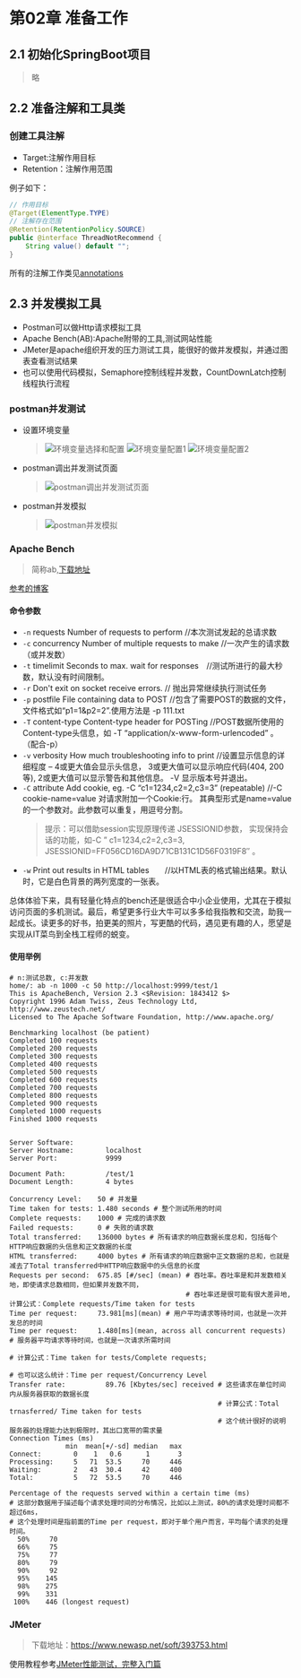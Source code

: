 # 第02章 准备工作

## 2.1 初始化SpringBoot项目

> 略

## 2.2 准备注解和工具类

### 创建工具注解

+ Target:注解作用目标
+ Retention：注解作用范围

例子如下：

```java
// 作用目标
@Target(ElementType.TYPE)
// 注解存在范围
@Retention(RetentionPolicy.SOURCE)
public @interface ThreadNotRecommend {
    String value() default "";
}
```

所有的注解工作类见[annotations](src/main/java/com/huawei/l00379880/mythread/annotations)

## 2.3 并发模拟工具

+ Postman可以做Http请求模拟工具
+ Apache Bench(AB):Apache附带的工具,测试网站性能
+ JMeter是apache组织开发的压力测试工具，能很好的做并发模拟，并通过图表查看测试结果
+ 也可以使用代码模拟，Semaphore控制线程并发数，CountDownLatch控制线程执行流程

### postman并发测试

+ 设置环境变量
  > ![环境变量选择和配置](images/Chapter02Prepare/环境变量选择和配置.png)
  > ![环境变量配置1](images/Chapter02Prepare/环境变量配置1.png)
  > ![环境变量配置2](images/Chapter02Prepare/环境变量配置2.png)
+ postman调出并发测试页面
  > ![postman调出并发测试页面](images/Chapter02Prepare/postman调出并发测试页面.png)

+ postman并发模拟
  > ![postman并发模拟](images/Chapter02Prepare/postman并发模拟.png)
  
### Apache Bench

> 简称ab,[下载地址](https://www.apachelounge.com/download)

[参考的博客](https://www.jianshu.com/p/a6549c7f055b)

#### 命令参数

+ `-n` requests Number of requests to perform  //本次测试发起的总请求数
+ `-c` concurrency Number of multiple requests to make //一次产生的请求数（或并发数）
+ `-t` timelimit Seconds to max. wait for responses　//测试所进行的最大秒数，默认没有时间限制。
+ `-r` Don't exit on socket receive errors. // 抛出异常继续执行测试任务 
+ `-p` postfile File containing data to POST //包含了需要POST的数据的文件，文件格式如“p1=1&p2=2”.使用方法是 -p 111.txt
+ `-T` content-type Content-type header for POSTing //POST数据所使用的Content-type头信息，如 -T “application/x-www-form-urlencoded” 。 （配合-p）
+ `-v` verbosity How much troubleshooting info to print //设置显示信息的详细程度 – 4或更大值会显示头信息， 3或更大值可以显示响应代码(404, 200等), 2或更大值可以显示警告和其他信息。 -V 显示版本号并退出。
+ `-C` attribute Add cookie, eg. -C “c1=1234,c2=2,c3=3” (repeatable) //-C cookie-name=value 对请求附加一个Cookie:行。 其典型形式是name=value的一个参数对。此参数可以重复，用逗号分割。
  > 提示：可以借助session实现原理传递 JSESSIONID参数， 实现保持会话的功能，如-C ” c1=1234,c2=2,c3=3, JSESSIONID=FF056CD16DA9D71CB131C1D56F0319F8″ 。
+ `-w` Print out results in HTML tables　　//以HTML表的格式输出结果。默认时，它是白色背景的两列宽度的一张表。


总体体验下来，具有轻量化特点的bench还是很适合中小企业使用，尤其在于模拟访问页面的多机测试。最后，希望更多行业大牛可以多多给我指教和交流，助我一起成长。读更多的好书，拍更美的照片，写更酷的代码，遇见更有趣的人，愿望是实现从IT菜鸟到全栈工程师的蜕变。


#### 使用举例

```shell
# n:测试总数, c:并发数
home/: ab -n 1000 -c 50 http://localhost:9999/test/1
This is ApacheBench, Version 2.3 <$Revision: 1843412 $>
Copyright 1996 Adam Twiss, Zeus Technology Ltd, http://www.zeustech.net/
Licensed to The Apache Software Foundation, http://www.apache.org/

Benchmarking localhost (be patient)
Completed 100 requests
Completed 200 requests
Completed 300 requests
Completed 400 requests
Completed 500 requests
Completed 600 requests
Completed 700 requests
Completed 800 requests
Completed 900 requests
Completed 1000 requests
Finished 1000 requests


Server Software:        
Server Hostname:        localhost
Server Port:            9999

Document Path:          /test/1
Document Length:        4 bytes

Concurrency Level:    50 # 并发量
Time taken for tests: 1.480 seconds # 整个测试所用的时间
Complete requests:    1000 # 完成的请求数
Failed requests:      0 # 失败的请求数
Total transferred:    136000 bytes # 所有请求的响应数据长度总和，包括每个HTTP响应数据的头信息和正文数据的长度 
HTML transferred:     4000 bytes # 所有请求的响应数据中正文数据的总和，也就是减去了Total transferred中HTTP响应数据中的头信息的长度
Requests per second:  675.85 [#/sec] (mean) # 吞吐率。吞吐率是和并发数相关地，即使请求总数相同，但如果并发数不同，
                                            # 吞吐率还是很可能有很大差异地, 计算公式：Complete requests/Time taken for tests
Time per request:     73.981[ms](mean) # 用户平均请求等待时间，也就是一次并发总的时间
Time per request:     1.480[ms](mean, across all concurrent requests) # 服务器平均请求等待时间，也就是一次请求所需时间
                                                                      # 计算公式：Time taken for tests/Complete requests;
                                                                      # 也可以这么统计：Time per request/Concurrency Level 
Transfer rate:          89.76 [Kbytes/sec] received # 这些请求在单位时间内从服务器获取的数据长度
                                                    # 计算公式：Total trnasferred/ Time taken for tests
                                                    # 这个统计很好的说明服务器的处理能力达到极限时，其出口宽带的需求量
Connection Times (ms)
              min  mean[+/-sd] median   max
Connect:        0    1   0.6      1       3
Processing:     5   71  53.5     70     446
Waiting:        2   43  30.4     42     400
Total:          5   72  53.5     70     446

Percentage of the requests served within a certain time (ms)
# 这部分数据用于描述每个请求处理时间的分布情况，比如以上测试，80%的请求处理时间都不超过6ms，
# 这个处理时间是指前面的Time per request，即对于单个用户而言，平均每个请求的处理时间。
  50%     70
  66%     75
  75%     77
  80%     79
  90%     92
  95%    145
  98%    275
  99%    331
 100%    446 (longest request)
```

### JMeter

> 下载地址：https://www.newasp.net/soft/393753.html

使用教程参考[JMeter性能测试，完整入门篇](https://blog.csdn.net/lovesoo/article/details/78579547)
